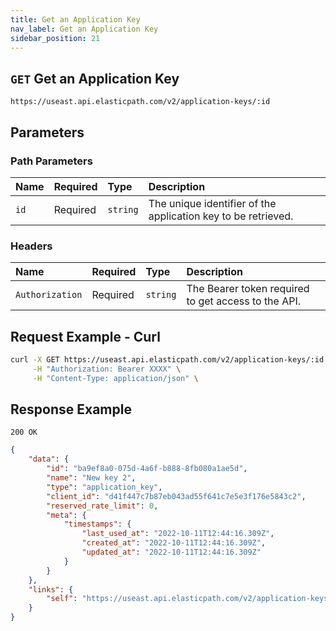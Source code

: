 ```yaml
---
title: Get an Application Key
nav_label: Get an Application Key
sidebar_position: 21
---
```


## `GET` Get an Application Key

```http
https://useast.api.elasticpath.com/v2/application-keys/:id
```

## Parameters

### Path Parameters

| Name | Required | Type     | Description                                                   |
|:-----|:---------|:---------|:--------------------------------------------------------------|
| `id` | Required | `string` | The unique identifier of the application key to be retrieved. |

### Headers

| Name            | Required | Type     | Description                                         |
|:----------------|:---------|:---------|:----------------------------------------------------|
| `Authorization` | Required | `string` | The Bearer token required to get access to the API. |

## Request Example - Curl

```bash
curl -X GET https://useast.api.elasticpath.com/v2/application-keys/:id \
     -H "Authorization: Bearer XXXX" \
     -H "Content-Type: application/json" \
```

## Response Example

`200 OK`

```json
{
    "data": {
        "id": "ba9ef8a0-075d-4a6f-b888-8fb080a1ae5d",
        "name": "New key 2",
        "type": "application_key",
        "client_id": "d41f447c7b87eb043ad55f641c7e5e3f176e5843c2",
        "reserved_rate_limit": 0,
        "meta": {
            "timestamps": {
                "last_used_at": "2022-10-11T12:44:16.309Z",
                "created_at": "2022-10-11T12:44:16.309Z",
                "updated_at": "2022-10-11T12:44:16.309Z"
            }
        }
    },
    "links": {
        "self": "https://useast.api.elasticpath.com/v2/application-keys/ba9ef8a0-075d-4a6f-b888-8fb080a1ae5d"
    }
}
```
